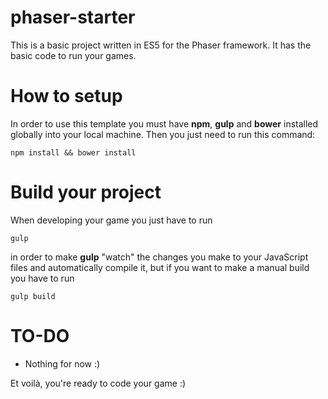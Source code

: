 # phaser-starter

This is a basic project written in ES5 for the Phaser framework. 
It has the basic code to run your games.

# How to setup
In order to use this template you must have **npm**, **gulp** and **bower** installed globally into your local machine.
Then you just need to run this command:
```
npm install && bower install
```

# Build your project
When developing your game you just have to run
```
gulp
```
in order to make **gulp** "watch" the changes you make to your JavaScript files and automatically compile it, but if you want to make a manual build you have to run
```
gulp build
```


# TO-DO
* Nothing for now :)

Et voilà, you're ready to code your game :)
